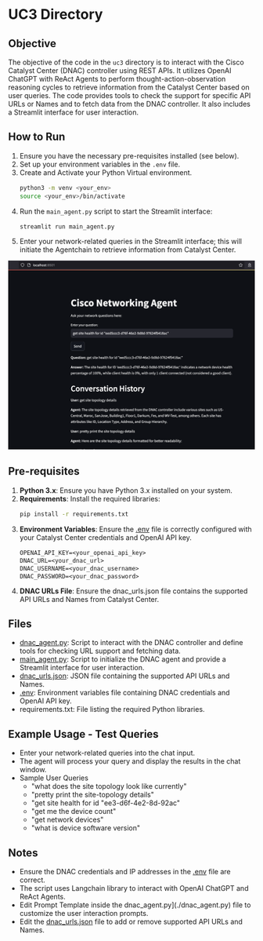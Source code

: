 # UC3 Directory

## Objective
The objective of the code in the `uc3` directory is to interact with the Cisco Catalyst Center (DNAC) controller using REST APIs. It utilizes OpenAI ChatGPT with ReAct Agents to perform thought-action-observation reasoning cycles to retrieve information from the Catalyst Center based on user queries. The code provides tools to check the support for specific API URLs or Names and to fetch data from the DNAC controller. It also includes a Streamlit interface for user interaction.

## How to Run
1. Ensure you have the necessary pre-requisites installed (see below).
2. Set up your environment variables in the `.env` file.
3. Create and Activate your Python Virtual environment.
    ```sh
    python3 -m venv <your_env>
    source <your_env>/bin/activate
    ```
4. Run the `main_agent.py` script to start the Streamlit interface:
    ```sh
    streamlit run main_agent.py
    ```
5. Enter your network-related queries in the Streamlit interface; this will initiate the Agentchain to retrieve information from Catalyst Center.

![Streamlit_User_Interface](./brkops-streamlit-p1.png)

## Pre-requisites
1. **Python 3.x**: Ensure you have Python 3.x installed on your system.
2. **Requirements**: Install the required libraries:
    ```sh
    pip install -r requirements.txt
    ```
3. **Environment Variables**: Ensure the [.env](./env) file is correctly configured with your Catalyst Center credentials and OpenAI API key.
     ```
     OPENAI_API_KEY=<your_openai_api_key>
     DNAC_URL=<your_dnac_url>
     DNAC_USERNAME=<your_dnac_username>
     DNAC_PASSWORD=<your_dnac_password>
     ```
4. **DNAC URLs File**: Ensure the dnac_urls.json file contains the supported API URLs and Names from Catalyst Center.

## Files
- [dnac_agent.py](./dnac_agent.py): Script to interact with the DNAC controller and define tools for checking URL support and fetching data.
- [main_agent.py](./main_agent.py): Script to initialize the DNAC agent and provide a Streamlit interface for user interaction.
- [dnac_urls.json](./dnac_urls.json): JSON file containing the supported API URLs and Names.
- [.env](./env): Environment variables file containing DNAC credentials and OpenAI API key.
- requirements.txt: File listing the required Python libraries.

## Example Usage - Test Queries
- Enter your network-related queries into the chat input.
- The agent will process your query and display the results in the chat window.
- Sample User Queries
    - "what does the site topology look like currently"
    - "pretty print the site-topology details"
    - "get site health for id "ee3-d6f-4e2-8d-92ac"
    - "get me the device count"
    - "get network devices"
    - "what is device software version"

## Notes
- Ensure the DNAC credentials and IP addresses in the [.env](./env) file are correct.
- The script uses Langchain library to interact with OpenAI ChatGPT and ReAct Agents.
- Edit Prompt Template inside the dnac_agent.py](./dnac_agent.py) file to customize the user interaction prompts.
- Edit the [dnac_urls.json](./dnac_urls.json) file to add or remove supported API URLs and Names.
